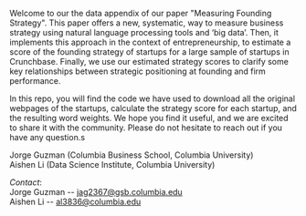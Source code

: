 
Welcome to our the data appendix of our paper "Measuring Founding Strategy".  This paper offers a new, systematic, way to measure business strategy using natural language processing tools and ‘big data’.   Then, it implements this approach in the context of entrepreneurship, to estimate a score of the founding strategy of startups for a large sample of startups in Crunchbase.   Finally, we use our estimated strategy scores to clarify some key relationships between strategic positioning at founding and firm performance.  


In this repo, you will find the code we have used to download all the original webpages of the startups, calculate the strategy score for each startup, and the resulting word weights.  We hope you find it useful, and we are excited to share it with the community.  Please do not hesitate to reach out if you have any question.s

Jorge Guzman (Columbia Business School, Columbia University) \
Aishen Li (Data Science Institute, Columbia University)

*Contact*: \
  Jorge Guzman -- jag2367@gsb.columbia.edu \
  Aishen Li -- al3836@columbia.edu
